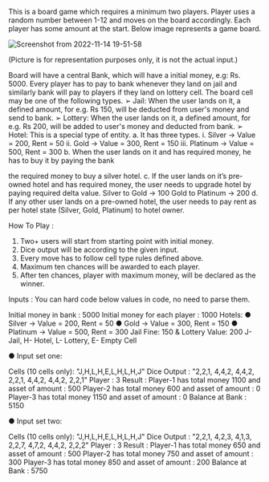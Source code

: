 This is a board game which requires a minimum two players. Player uses a random number between
1-12 and moves on the board accordingly. Each player has some amount at the start. Below image
represents a game board.


![Screenshot from 2022-11-14 19-51-58](https://user-images.githubusercontent.com/71812923/201683976-8041ec82-346d-4fd5-8451-46fe675ea4a4.png)

(Picture is for representation purposes only, it is not the actual input.)



Board will have a central Bank, which will have a initial money, e.g: Rs. 5000. Every player has to pay to
bank whenever they land on jail and similarly bank will pay to players if they land on lottery cell. The
board cell may be one of the following types.
➢ Jail: When the user lands on it, a defined amount, for e.g. Rs 150, will be deducted from user's
money and send to bank.
➢ Lottery: When the user lands on it, a defined amount, for e.g. Rs 200, will be added to user's
money and deducted from bank.
➢ Hotel: This is a special type of entity.
a. It has three types.
i. Silver -> Value = 200, Rent = 50
ii. Gold -> Value = 300, Rent = 150
iii. Platinum -> Value = 500, Rent = 300
b. When the user lands on it and has required money, he has to buy it by paying the bank

the required money to buy a silver hotel.
c. If the user lands on it’s pre-owned hotel and has required money, the user needs to
upgrade hotel by paying required delta value.
Silver to Gold -> 100
Gold to Platinum -> 200
d. If any other user lands on a pre-owned hotel, the user needs to pay rent as per hotel
state (Silver, Gold, Platinum) to hotel owner.

How To Play :
1. Two+ users will start from starting point with initial money.
2. Dice output will be according to the given input.
3. Every move has to follow cell type rules defined above.
4. Maximum ten chances will be awarded to each player.
5. After ten chances, player with maximum money, will be declared as the winner.

Inputs :
You can hard code below values in code, no need to parse them.

Initial money in bank : 5000
Initial money for each player : 1000
Hotels:
● Silver -> Value = 200, Rent = 50
● Gold -> Value = 300, Rent = 150
● Platinum -> Value = 500, Rent = 300
Jail Fine: 150 & Lottery Value: 200
J- Jail, H- Hotel, L- Lottery, E- Empty Cell

● Input set one:

Cells (10 cells only): "J,H,L,H,E,L,H,L,H,J"
Dice Output : "2,2,1, 4,4,2, 4,4,2, 2,2,1, 4,4,2, 4,4,2, 2,2,1"
Player : 3
Result :
Player-1 has total money 1100 and asset of amount : 500
Player-2 has total money 600 and asset of amount : 0
Player-3 has total money 1150 and asset of amount : 0
Balance at Bank : 5150

● Input set two:

Cells (10 cells only): "J,H,L,H,E,L,H,L,H,J"
Dice Output : "2,2,1, 4,2,3, 4,1,3, 2,2,7, 4,7,2, 4,4,2, 2,2,2"
Player : 3
Result :
Player-1 has total money 650 and asset of amount : 500
Player-2 has total money 750 and asset of amount : 300
Player-3 has total money 850 and asset of amount : 200
Balance at Bank : 5750
